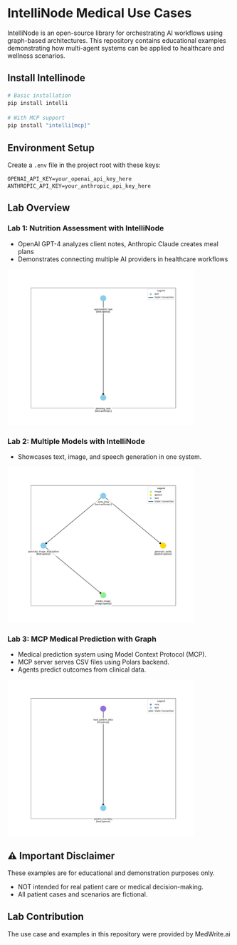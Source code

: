 # IntelliNode Medical Use Cases


IntelliNode is an open-source library for orchestrating AI workflows using graph-based architectures. This repository contains educational examples demonstrating how multi-agent systems can be applied to healthcare and wellness scenarios.


## Install Intellinode

```bash
# Basic installation
pip install intelli

# With MCP support
pip install "intelli[mcp]"
```

## Environment Setup

Create a `.env` file in the project root with these keys:

```
OPENAI_API_KEY=your_openai_api_key_here
ANTHROPIC_API_KEY=your_anthropic_api_key_here
```

## Lab Overview

### Lab 1: Nutrition Assessment with IntelliNode
- OpenAI GPT-4 analyzes client notes, Anthropic Claude creates meal plans
- Demonstrates connecting multiple AI providers in healthcare workflows

<img src="output/nutrition_flow.png" alt="Nutrition Assessment Flow" style="max-height: 350px;">

### Lab 2: Multiple Models with IntelliNode  
- Showcases text, image, and speech generation in one system.

<img src="output/multi_model_flow.png" alt="Multiple Models Flow" style="max-height: 350px;">

### Lab 3: MCP Medical Prediction with Graph
- Medical prediction system using Model Context Protocol (MCP).
- MCP server serves CSV files using Polars backend.
- Agents predict outcomes from clinical data.

<img src="output/mcp_medical_flow.png" alt="MCP Medical Prediction Flow" style="max-height: 350px;">

## ⚠️ Important Disclaimer

These examples are for educational and demonstration purposes only.

- NOT intended for real patient care or medical decision-making.
- All patient cases and scenarios are fictional.


## Lab Contribution
The use case and examples in this repository were provided by MedWrite.ai

